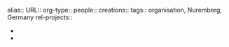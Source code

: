 alias::
URL::
org-type::
people::
creations:: 
tags:: organisation, Nuremberg, Germany
rel-projects::


-
-